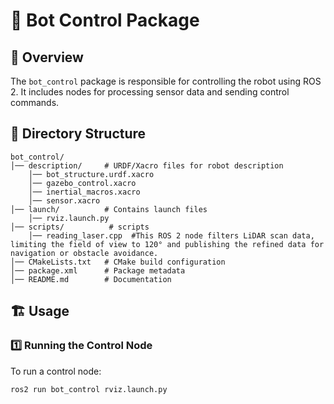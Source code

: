 # 🤖 Bot Control Package

## 📌 Overview

The `bot_control` package is responsible for controlling the robot using ROS 2. It includes nodes for processing sensor data and sending control commands.

## 📁 Directory Structure

```
bot_control/
│── description/     # URDF/Xacro files for robot description
    │── bot_structure.urdf.xacro
    │── gazebo_control.xacro
    │── inertial_macros.xacro
    │── sensor.xacro
│── launch/          # Contains launch files
    │── rviz.launch.py
│── scripts/          # scripts
    │── reading_laser.cpp  #This ROS 2 node filters LiDAR scan data, limiting the field of view to 120° and publishing the refined data for navigation or obstacle avoidance.
│── CMakeLists.txt   # CMake build configuration
│── package.xml      # Package metadata
│── README.md        # Documentation

```


## 🏗️ Usage

### **1️⃣ Running the Control Node**
To run a control node:
```bash
ros2 run bot_control rviz.launch.py
```
